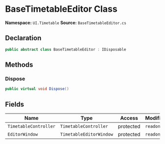 # BaseTimetableEditor Class

**Namespace:** `UI.Timetable`
**Source:** `BaseTimetableEditor.cs`

## Declaration

```csharp
public abstract class BaseTimetableEditor : IDisposable
```

## Methods

### Dispose

```csharp
public virtual void Dispose()
```

## Fields

| Name | Type | Access | Modifiers |
|------|------|--------|-----------|
| `TimetableController` | `TimetableController` | protected | `readonly` |
| `EditorWindow` | `TimetableEditorWindow` | protected | `readonly` |

